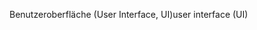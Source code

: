 <span data-ttu-id="6448e-101">Benutzeroberfläche (User Interface, UI)</span><span class="sxs-lookup"><span data-stu-id="6448e-101">user interface (UI)</span></span>